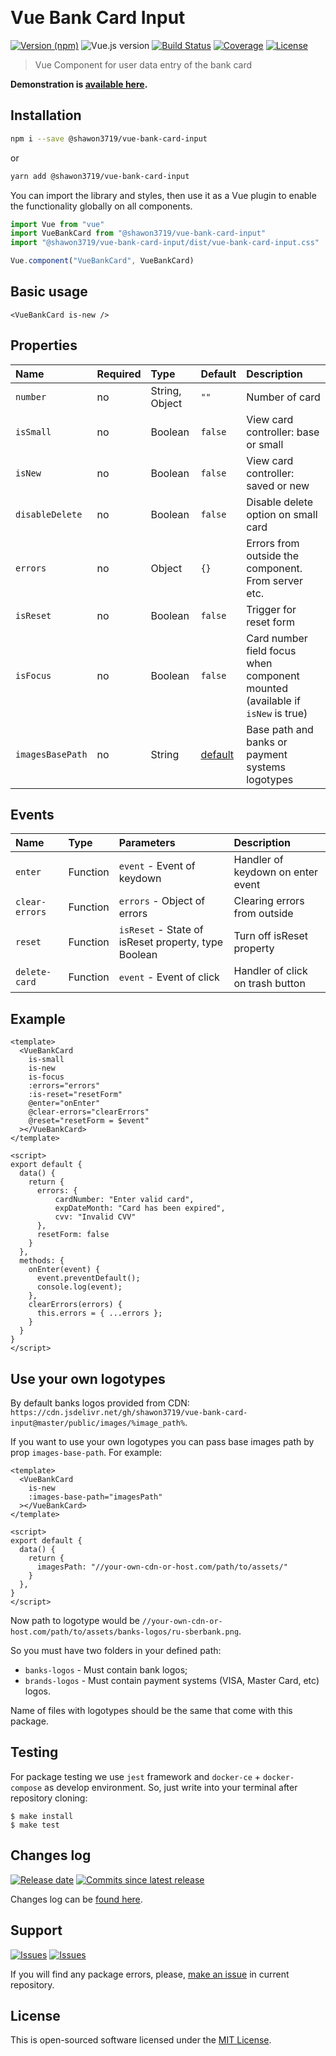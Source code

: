 <p align="center">
  <img src="https://iili.io/68jP1e.png" alt="" />
  <img src="https://iili.io/68jmhB.png" alt="" />
</p>

# Vue Bank Card Input

[![Version (npm)][badge_npm_version]][link_npm]
![Vue.js version][badge_vue_version]
[![Build Status][badge_build_status]][link_build_status]
[![Coverage][badge_coverage]][link_coverage]
[![License][badge_license]][link_license]

> Vue Component for user data entry of the bank card

**Demonstration is [available here](https://shawon3719.github.io/vue-bank-card-input/).**

## Installation

```bash
npm i --save @shawon3719/vue-bank-card-input
```

or

```bash
yarn add @shawon3719/vue-bank-card-input
```

You can import the library and styles, then use it as a Vue plugin to enable the functionality globally on all components.

```js
import Vue from "vue"
import VueBankCard from "@shawon3719/vue-bank-card-input"
import "@shawon3719/vue-bank-card-input/dist/vue-bank-card-input.css"

Vue.component("VueBankCard", VueBankCard)
```

## Basic usage

```vue
<VueBankCard is-new />
```

## Properties

Name      | Required | Type           | Default | Description
:---      | :---     | :---           | :---    | :---
`number`  | no       | String, Object | `""`    | Number of card
`isSmall` | no       | Boolean        | `false` | View card controller: base or small
`isNew`   | no       | Boolean        | `false` | View card controller: saved or new
`disableDelete`   | no       | Boolean        | `false` | Disable delete option on small card
`errors`  | no       | Object         | `{}`    | Errors from outside the component. From server etc.
`isReset` | no       | Boolean        | `false` | Trigger for reset form
`isFocus` | no       | Boolean        | `false` | Card number field focus when component mounted (available if `isNew` is true)
`imagesBasePath` | no | String | [default](`https://cdn.jsdelivr.net/gh/shawon3719/vue-bank-card-input@master/public/images/`) | Base path and banks or payment systems logotypes

## Events

Name           | Type     | Parameters | Description
:---           | :---     | :---       | :---
`enter`        | Function | `event` - Event of keydown | Handler of keydown on enter event
`clear-errors` | Function | `errors` - Object of errors | Clearing errors from outside
`reset`        | Function | `isReset` - State of isReset property, type Boolean | Turn off isReset property
`delete-card`  | Function | `event` - Event of click | Handler of click on trash button

## Example

```vue
<template>
  <VueBankCard
    is-small
    is-new
    is-focus
    :errors="errors"
    :is-reset="resetForm"
    @enter="onEnter"
    @clear-errors="clearErrors"
    @reset="resetForm = $event"
  ></VueBankCard>
</template>

<script>
export default {
  data() {
    return {
      errors: {
          cardNumber: "Enter valid card",
          expDateMonth: "Card has been expired",
          cvv: "Invalid CVV"
      },
      resetForm: false
    }
  },
  methods: {
    onEnter(event) {
      event.preventDefault();
      console.log(event);
    },
    clearErrors(errors) {
      this.errors = { ...errors };
    }
  }
}
</script>
```
## Use your own logotypes

By default banks logos provided from CDN: `https://cdn.jsdelivr.net/gh/shawon3719/vue-bank-card-input@master/public/images/%image_path%`.

If you want to use your own logotypes you can pass base images path by prop `images-base-path`. For example:
```vue
<template>
  <VueBankCard
    is-new
    :images-base-path="imagesPath"
  ></VueBankCard>
</template>

<script>
export default {
  data() {
    return {
      imagesPath: "//your-own-cdn-or-host.com/path/to/assets/"
    }
  },
}
</script>
```

Now path to logotype would be `//your-own-cdn-or-host.com/path/to/assets/banks-logos/ru-sberbank.png`.

So you must have two folders in your defined path:
 - `banks-logos` - Must contain bank logos;
 - `brands-logos` - Must contain payment systems (VISA, Master Card, etc) logos.

Name of files with logotypes should be the same that come with this package.

## Testing

For package testing we use `jest` framework and `docker-ce` + `docker-compose` as develop environment. So, just write into your terminal after repository cloning:

```shell
$ make install
$ make test
```

## Changes log

[![Release date][badge_release_date]][link_releases]
[![Commits since latest release][badge_commits_since_release]][link_commits]

Changes log can be [found here][link_changes_log].

## Support

[![Issues][badge_issues]][link_issues]
[![Issues][badge_pulls]][link_pulls]

If you will find any package errors, please, [make an issue][link_create_issue] in current repository.

## License

This is open-sourced software licensed under the [MIT License][link_license].

[badge_npm_version]:https://img.shields.io/npm/v/@shawon3719/vue-bank-card-input.svg?maxAge=180
[badge_vue_version]:https://img.shields.io/github/package-json/dependency-version/shawon3719/vue-bank-card-input/vue.svg
[badge_build_status]:https://img.shields.io/github/workflow/status/shawon3719/vue-bank-card-input/tests/master
[badge_coverage]:https://img.shields.io/codecov/c/github/shawon3719/vue-bank-card-input/master.svg?maxAge=60
[badge_release_date]:https://img.shields.io/github/release-date/shawon3719/vue-bank-card-input.svg?style=flat-square&maxAge=180
[badge_commits_since_release]:https://img.shields.io/github/commits-since/shawon3719/vue-bank-card-input/latest.svg?style=flat-square&maxAge=180
[badge_issues]:https://img.shields.io/github/issues/shawon3719/vue-bank-card-input.svg?style=flat-square&maxAge=180
[badge_pulls]:https://img.shields.io/github/issues-pr/shawon3719/vue-bank-card-input.svg?style=flat-square&maxAge=180
[badge_license]:https://img.shields.io/github/license/shawon3719/vue-bank-card-input.svg?longCache=true
[link_releases]:https://github.com/shawon3719/vue-bank-card-input/releases
[link_commits]:https://github.com/shawon3719/vue-bank-card-input/commits
[link_changes_log]:https://github.com/shawon3719/vue-bank-card-input/blob/master/CHANGELOG.md
[link_issues]:https://github.com/shawon3719/vue-bank-card-input/issues
[link_pulls]:https://github.com/shawon3719/vue-bank-card-input/pulls
[link_build_status]:https://travis-ci.org/shawon3719/vue-bank-card-input
[link_coverage]:https://codecov.io/gh/shawon3719/vue-bank-card-input/
[link_npm]:https://www.npmjs.com/package/@shawon3719/vue-bank-card-input
[link_create_issue]:https://github.com/shawon3719/vue-bank-card-input/issues/new/choose
[link_license]:https://github.com/shawon3719/vue-bank-card-input/blob/master/LICENSE

